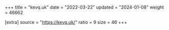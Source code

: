 +++
title = "kevq.uk"
date = "2022-03-22"
updated = "2024-01-08"
weight = 46662

[extra]
source = "https://kevq.uk/"
ratio = 9
size = 46
+++
